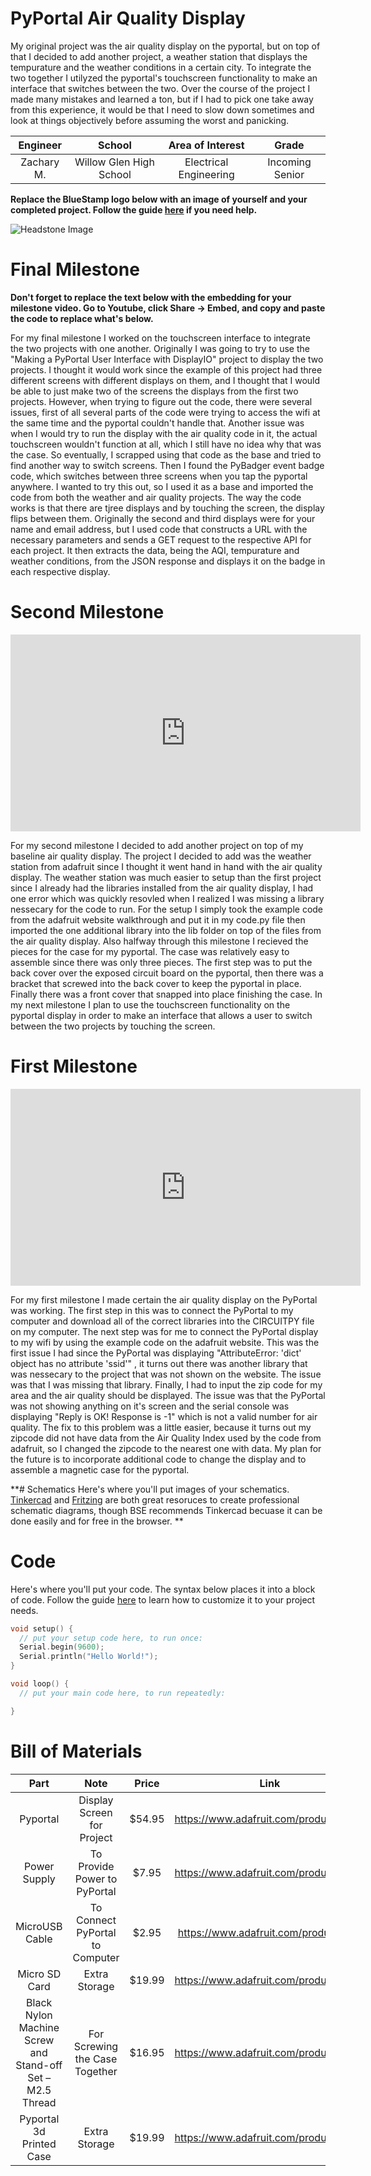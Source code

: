 # PyPortal Air Quality Display
My original project was the air quality display on the pyportal, but on top of that I decided to add another project, a weather station that displays the tempurature and the weather conditions in a certain city.  To integrate the two together I utilyzed the pyportal's touchscreen functionality to make an interface that switches between the two.  Over the course of the project I made many mistakes and learned a ton, but if I had to pick one take away from this experience, it would be that I need to slow down sometimes and look at things objectively before assuming the worst and panicking.


| **Engineer** | **School** | **Area of Interest** | **Grade** |
|:--:|:--:|:--:|:--:|
| Zachary M. | Willow Glen High School | Electrical Engineering | Incoming Senior

**Replace the BlueStamp logo below with an image of yourself and your completed project. Follow the guide [here](https://tomcam.github.io/least-github-pages/adding-images-github-pages-site.html) if you need help.**

![Headstone Image](logo.svg)
  
# Final Milestone

**Don't forget to replace the text below with the embedding for your milestone video. Go to Youtube, click Share -> Embed, and copy and paste the code to replace what's below.**


For my final milestone I worked on the touchscreen interface to integrate the two projects with one another.  Originally I was going to try to use the "Making a PyPortal User Interface with DisplayIO" project to display the two projects.  I thought it would work since the example of this project had three different screens with different displays on them, and I thought that I would be able to just make two of the screens the displays from the first two projects.  However, when trying to figure out the code, there were several issues, first of all several parts of the code were trying to access the wifi at the same time and the pyportal couldn't handle that.  Another issue was when I would try to run the display with the air quality code in it, the actual touchscreen wouldn't function at all, which I still have no idea why that was the case.  So eventually, I scrapped using that code as the base and tried to find another way to switch screens.  Then I found the PyBadger event badge code, which switches between three screens when you tap the pyportal anywhere.  I wanted to try this out, so I used it as a base and imported the code from both the weather and air quality projects.  The way the code works is that there are tjree displays and by touching the screen, the display flips between them.  Originally the second and third displays were for your name and email address, but I used code that constructs a URL with the necessary parameters and sends a GET request to the respective API for each project. It then extracts the data, being the AQI, tempurature and weather conditions, from the JSON response and displays it on the badge in each respective display.









# Second Milestone

<iframe width="560" height="315" src="https://www.youtube.com/embed/PbvK0-TP87c?si=uLyuyqo_LxeEn3MT" title="YouTube video player" frameborder="0" allow="accelerometer; autoplay; clipboard-write; encrypted-media; gyroscope; picture-in-picture; web-share" referrerpolicy="strict-origin-when-cross-origin" allowfullscreen></iframe>

For my second milestone I decided to add another project on top of my baseline air quality display.  The project I decided to add was the weather station from adafruit since I thought it went hand in hand with the air quality display.  The weather station was much easier to setup than the first project since I already had the libraries installed from the air quality display, I had one error which was quickly resovled when I realized I was missing a library nessecary for the code to run.  For the setup I simply took the example code from the adafruit website walkthrough and put it in my code.py file then imported the one additional library into the lib folder on top of the files from the air quality display.  Also halfway through this milestone I recieved the pieces for the case for my pyportal.  The case was relatively easy to assemble since there was only three pieces.  The first step was to put the back cover over the exposed circuit board on the pyportal, then there was a bracket that screwed into the back cover to keep the pyportal in place.  Finally there was a front cover that snapped into place finishing the case.  In my next milestone I plan to use the touchscreen functionality on the pyportal display in order to make an interface that allows a user to switch between the two projects by touching the screen.  

# First Milestone

<iframe width="560" height="315" src="https://www.youtube.com/embed/5C1-feZRntU?si=YvZGG8rAJ5RYRKii" title="YouTube video player" frameborder="0" allow="accelerometer; autoplay; clipboard-write; encrypted-media; gyroscope; picture-in-picture; web-share" referrerpolicy="strict-origin-when-cross-origin" allowfullscreen></iframe>

For my first milestone I made certain the air quality display on the PyPortal was working.  The first step in this was to connect the PyPortal to my computer and download all of the correct libraries into the CIRCUITPY file on my computer.  The next step was for me to connect the PyPortal display to my wifi by using the example code on the adafruit website.  This was the first issue I had since the PyPortal was displaying "AttributeError: 'dict' object has no attribute 'ssid'" , it turns out there was another library that was nessecary to the project that was not shown on the website.  The issue was that I was missing that library.  Finally, I had to input the zip code for my area and the air quality should be displayed.  The issue was that the PyPortal was not showing anything on it's screen and the serial console was displaying "Reply is OK! Response is -1" which is not a valid number for air quality.  The fix to this problem was a little easier, because it turns out my zipcode did not have data from the Air Quality Index used by the code from adafruit, so I changed the zipcode to the nearest one with data.  My plan for the future is to incorporate additional code to change the display and to assemble a magnetic case for the pyportal.

**# Schematics 
Here's where you'll put images of your schematics. [Tinkercad](https://www.tinkercad.com/blog/official-guide-to-tinkercad-circuits) and [Fritzing](https://fritzing.org/learning/) are both great resoruces to create professional schematic diagrams, though BSE recommends Tinkercad becuase it can be done easily and for free in the browser. 
**

# Code
Here's where you'll put your code. The syntax below places it into a block of code. Follow the guide [here]([url](https://www.markdownguide.org/extended-syntax/)) to learn how to customize it to your project needs. 

```c++
void setup() {
  // put your setup code here, to run once:
  Serial.begin(9600);
  Serial.println("Hello World!");
}

void loop() {
  // put your main code here, to run repeatedly:

}
```

# Bill of Materials

| **Part** | **Note** | **Price** | **Link** |
|:--:|:--:|:--:|:--:|
| Pyportal | Display Screen for Project | $54.95 | https://www.adafruit.com/product/4116 |
| Power Supply | To Provide Power to PyPortal | $7.95 | https://www.adafruit.com/product/1994 |
| MicroUSB Cable | To Connect PyPortal to Computer | $2.95 |  https://www.adafruit.com/product/592 |
| Micro SD Card | Extra Storage | $19.99 |  https://www.adafruit.com/product/2693 |
| Black Nylon Machine Screw and Stand-off Set – M2.5 Thread | For Screwing the Case Together | $16.95 |  https://www.adafruit.com/product/3299 |
| Pyportal 3d Printed Case | Extra Storage | $19.99 |  https://www.adafruit.com/product/2693 |
